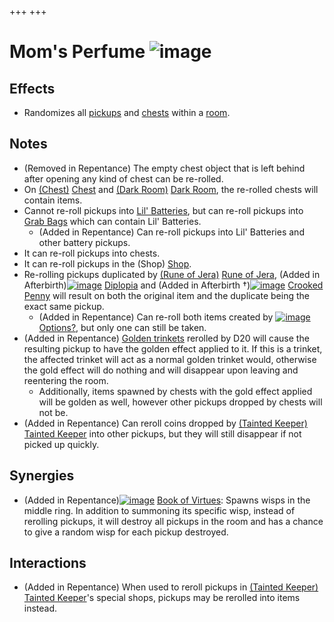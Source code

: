+++
+++

 # Mom's Perfume ![image](/image/Mom%27s_Perfume.png) 


Effects
---------


* Randomizes all [pickups](/wiki/Pickup "Pickup") and [chests](/wiki/Chest "Chest") within a [room](/wiki/Rooms "Rooms").


Notes
-------


* (Removed in Repentance) The empty chest object that is left behind after opening any kind of chest can be re-rolled.
* On [(Chest)](/wiki/Chest_(Floor) "Chest") [Chest](/wiki/Chest_(Floor) "Chest (Floor)") and [(Dark Room)](/wiki/Dark_Room "Dark Room") [Dark Room](/wiki/Dark_Room "Dark Room"), the re-rolled chests will contain items.
* Cannot re-roll pickups into [Lil' Batteries](/wiki/Lil%27_Battery "Lil' Battery"), but can re-roll pickups into [Grab Bags](/wiki/Grab_Bag "Grab Bag") which can contain Lil' Batteries.
	+ (Added in Repentance) Can re-roll pickups into Lil' Batteries and other battery pickups.
* It can re-roll pickups into chests.
* It can re-roll pickups in the (Shop) [Shop](/wiki/Shop "Shop").
* Re-rolling pickups duplicated by [(Rune of Jera)](/wiki/Cards_and_Runes "Rune of Jera") [Rune of Jera](/wiki/Cards_and_Runes "Cards and Runes"), (Added in Afterbirth)[![image](/image/Diplopia.png)](/wiki/Diplopia "Diplopia") [Diplopia](/wiki/Diplopia "Diplopia") and (Added in Afterbirth †)[![image](/image/Crooked_Penny.png)](/wiki/Crooked_Penny "Crooked Penny") [Crooked Penny](/wiki/Crooked_Penny "Crooked Penny") will result on both the original item and the duplicate being the exact same pickup.
	+ (Added in Repentance) Can re-roll both items created by [![image](/image/Options%3F.png)](/wiki/Options%3F "Options?") [Options?](/wiki/Options%3F "Options?"), but only one can still be taken.
* (Added in Repentance) [Golden trinkets](/wiki/Golden_Trinket "Golden Trinket") rerolled by D20 will cause the resulting pickup to have the golden effect applied to it. If this is a trinket, the affected trinket will act as a normal golden trinket would, otherwise the gold effect will do nothing and will disappear upon leaving and reentering the room.
	+ Additionally, items spawned by chests with the gold effect applied will be golden as well, however other pickups dropped by chests will not be.
* (Added in Repentance) Can reroll coins dropped by  [(Tainted Keeper)](/wiki/Tainted_Keeper "Tainted Keeper") [Tainted Keeper](/wiki/Tainted_Keeper "Tainted Keeper") into other pickups, but they will still disappear if not picked up quickly.


Synergies
-----------


* (Added in Repentance)[![image](/image/Book_of_Virtues.png)](/wiki/Book_of_Virtues "Book of Virtues") [Book of Virtues](/wiki/Book_of_Virtues "Book of Virtues"): Spawns wisps in the middle ring. In addition to summoning its specific wisp, instead of rerolling pickups, it will destroy all pickups in the room and has a chance to give a random wisp for each pickup destroyed.


Interactions
--------------


* (Added in Repentance) When used to reroll pickups in  [(Tainted Keeper)](/wiki/Tainted_Keeper "Tainted Keeper") [Tainted Keeper](/wiki/Tainted_Keeper "Tainted Keeper")'s special shops, pickups may be rerolled into items instead.



